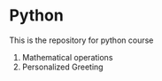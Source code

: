 # Python
This is the repository for python course
1. Mathematical operations
2. Personalized Greeting
